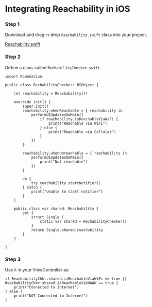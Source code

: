 # Integrating Reachability in iOS

### Step 1

Download and drag-n-drop `Reachability.swift` class into your project.

[Reachability.swift](Reachability.swift)

### Step 2

Define a class called `RechabilityChecker.swift`.

```
import Foundation

public class RechabilityChecker: NSObject {

    let reachability = Reachability()!

    override init() {
        super.init()
        reachability.whenReachable = { reachability in
            performUIUpdatesOnMain({
                if reachability.isReachableViaWiFi {
                    print("Reachable via WiFi")
                } else {
                    print("Reachable via Cellular")
                }
            })
        }

        reachability.whenUnreachable = { reachability in
            performUIUpdatesOnMain({
                print("Not reachable")
            })
        }

        do {
            try reachability.startNotifier()
        } catch {
            print("Unable to start notifier")
        }
    }

    public class var shared: Reachability {
        get {
            struct Single {
                static var shared = RechabilityChecker()
            }
            return Single.shared.reachability
        }
    }

}
```

### Step 3

Use it in your ViewController as:

```
if ReachabilityChkr.shared.isReachableViaWiFi == true || ReachabilityChkr.shared.isReachableViaWWAN == true {
    print("Connected to Internet")    
} else {
    print("NOT Connected to Internet")
}
```